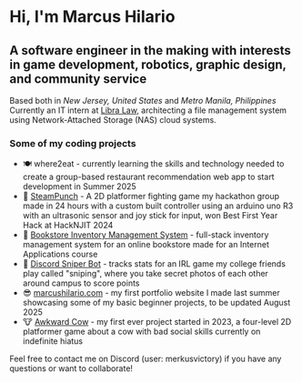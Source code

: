# Hi, I'm Marcus Hilario  
## A software engineer in the making with interests in game development, robotics, graphic design, and community service  

Based both in _New Jersey, United States_ and _Metro Manila, Philippines_ 
Currently an IT intern at [Libra Law](https://www.libralaw.ph/), architecting a file management system using Network-Attached Storage (NAS) cloud systems.  

### Some of my coding projects    
- 🍽️ where2eat - currently learning the skills and technology needed to create a group-based restaurant recommendation web app to start development in Summer 2025  
- 🥊 [SteamPunch](https://devpost.com/software/steampunch) - A 2D platformer fighting game my hackathon group made in 24 hours with a custom built controller using an arduino uno R3 with an ultrasonic sensor and joy stick for input, won Best First Year Hack at HackNJIT 2024  
- 📕 [Bookstore Inventory Management System](https://web.njit.edu/~mth42/IT202/mth42-IT202-Project/website/) - full-stack inventory management system for an online bookstore made for an Internet Applications course
- 🔫 [Discord Sniper Bot](https://github.com/merkusvictory/sniperbot) - tracks stats for an IRL game my college friends play called "sniping", where you take secret photos of each other around campus to score points  
- 😎 [marcushilario.com](https://www.marcushilario.com) - my first portfolio website I made last summer showcasing some of my basic beginner projects, to be updated August 2025  
- 🐮 [Awkward Cow](https://www.awkwardcow.marcushilario.com) - my first ever project started in 2023, a four-level 2D platformer game about a cow with bad social skills currently on indefinite hiatus  

Feel free to contact me on Discord (user: merkusvictory) if you have any questions or want to collaborate!  
